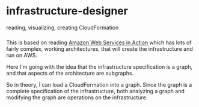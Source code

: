 # infrastructure-designer
reading, visualizing, creating CloudFormation

###

This is based on reading 
[Amazon Web Services in Action](https://www.amazon.com/Amazon-Services-Action-Andreas-Wittig/dp/1617295116/ref=pd_lpo_sbs_14_t_0?_encoding=UTF8&psc=1&refRID=3TH0HSPX33YHF137EKWC) which has lots of fairly complex, working architectures, that will create the infrastructure and run on AWS.

Here I'm going with the idea that the infrastructure specification is a graph, and that aspects of the architecture are subgraphs.

So in theory, I can load a CloudFormation into a graph.  Since the
graph is a complete specification of the infrastructure, both analyzing
a graph and modifying the graph are operations on the infrastructure.

